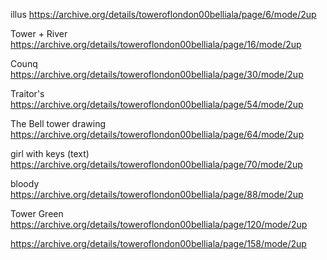 illus
https://archive.org/details/toweroflondon00belliala/page/6/mode/2up


Tower + River
https://archive.org/details/toweroflondon00belliala/page/16/mode/2up

Counq
https://archive.org/details/toweroflondon00belliala/page/30/mode/2up

Traitor's
https://archive.org/details/toweroflondon00belliala/page/54/mode/2up



The Bell tower drawing
https://archive.org/details/toweroflondon00belliala/page/64/mode/2up

girl with keys (text)
https://archive.org/details/toweroflondon00belliala/page/70/mode/2up


bloody
https://archive.org/details/toweroflondon00belliala/page/88/mode/2up



Tower Green
https://archive.org/details/toweroflondon00belliala/page/120/mode/2up


https://archive.org/details/toweroflondon00belliala/page/158/mode/2up







